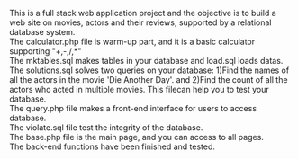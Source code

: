 This is a full stack web application project and the objective is to build a web site on movies, actors and their reviews, supported by a relational database system. <br/>
The calculator.php file is warm-up part, and it is a basic calculator supporting "+,-,/,\*" <br/>
The mktables.sql makes tables in your database and load.sql loads datas.<br/>
The solutions.sql solves two queries on your database: 1)Find the names of all the actors in the movie 'Die Another Day'. and 2)Find the count of all the actors who acted in multiple movies. This filecan help you to test your database. <br/>
The query.php file makes a front-end interface for users to access database. <br/>
The violate.sql file test the integrity of the database.<br/>
The base.php file is the main page, and you can access to all pages.<br/>
The back-end functions have been finished and tested.<br/>
